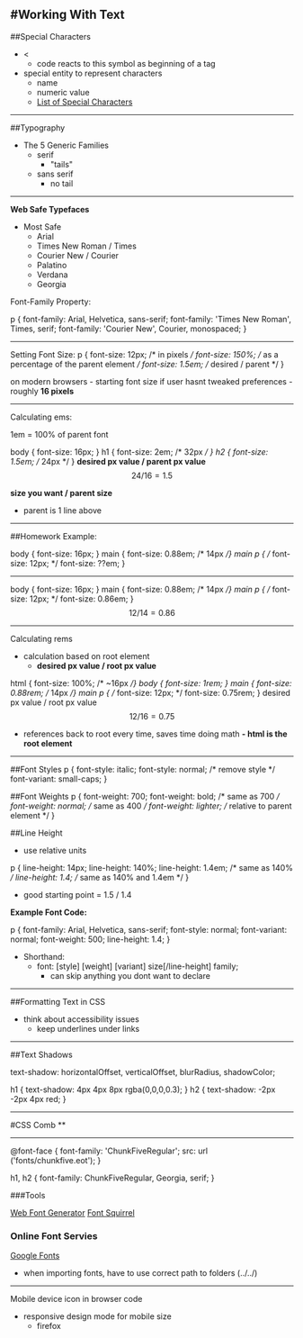 #Working With Text
---
##Special Characters 
- < 
  - code reacts to this symbol as beginning of a tag 
- special entity to represent characters
  - name 
  - numeric value 
  - <a href="https://www.w3schools.com/html/html_symbols.asp">List of Special Characters</a> 

---

##Typography
- The 5 Generic Families
  - serif 
    - "tails" 
  - sans serif
    - no tail 

---

<b> Web Safe Typefaces </b>
- Most Safe 
  - Arial
   - Times New Roman / Times
   - Courier New / Courier
   - Palatino
   - Verdana 
   - Georgia 

Font-Family Property:

p {
    font-family: Arial, Helvetica, sans-serif;
    font-family: 'Times New Roman', Times, serif;
    font-family: 'Courier New', Courier, monospaced;
}

---

Setting Font Size:
p {
  font-size: 12px;  /* in pixels */
  font-size: 150%;  /* as a percentage of the parent element */
  font-size: 1.5em; /* desired / parent */
}

 on modern browsers - starting font size if user hasnt tweaked preferences  - roughly <b> 16 pixels </b>

---

Calculating ems:

1em = 100% of parent font

body { font-size: 16px; }
h1 { font-size: 2em; /* 32px */ }
h2 { font-size: 1.5em; /* 24px */ }
<b> desired px value / parent px value </b> 
$$24/16 = 1.5$$

<b> size you want / parent size </b> 
- parent is 1 line above 

---
##Homework Example: 

body { font-size: 16px; }
main { font-size: 0.88em; /* 14px */}
main p {
  /* font-size: 12px; */
  font-size: ??em;
}

---
body { font-size: 16px; }
main { font-size: 0.88em; /* 14px */}
main p {
  /* font-size: 12px; */
  font-size: 0.86em;
}
$$12/14 = 0.86$$

---
Calculating rems 

- calculation based on root element 
  - <b> desired px value / root px value </b>



html { font-size: 100%; /* ~16px */}
body { font-size: 1rem; }
main { font-size: 0.88rem; /* 14px */}
main p {
  /* font-size: 12px; */
  font-size: 0.75rem;
}
desired px value / root px value
$$12/16 = 0.75$$

- references back to root every time, saves time doing math
  <b> - html is the root element </b>

---
##Font Styles
p {
  font-style: italic;
  font-style: normal; /* remove style */
  font-variant: small-caps;
}

##Font Weights 
p {
  font-weight: 700;
  font-weight: bold;    /* same as 700 */
  font-weight: normal;  /* same as 400 */
  font-weight: lighter; /* relative to parent element */
}

##Line Height
- use relative units 

p {
  line-height: 14px;
  line-height: 140%;
  line-height: 1.4em; /* same as 140% */
  line-height: 1.4;   /* same as 140% and 1.4em */
}

- good starting point = 1.5 / 1.4

<b> Example Font Code: </b>

p {
  font-family: Arial, Helvetica, sans-serif;
  font-style: normal;
  font-variant: normal;
  font-weight: 500;
  line-height: 1.4;
}

- Shorthand: 
  - font: [style] [weight] [variant] size[/line-height] family;
    - can skip anything you dont want to declare 

---
##Formatting Text in CSS 

  - think about accessibility issues 
    - keep underlines under links 

---
##Text Shadows 

text-shadow: horizontalOffset, verticalOffset, blurRadius, shadowColor;

h1 {
  text-shadow: 4px 4px 8px rgba(0,0,0,0.3);
}
h2 {
  text-shadow: -2px -2px 4px red;
}

---
#CSS Comb **

---
@font-face { 
    font-family: 'ChunkFiveRegular';
    src: url ('fonts/chunkfive.eot'); }

h1, h2 {
  font-family: ChunkFiveRegular, Georgia,
     serif; }

###Tools 

<a href="https://www.web-font-generator.com/">Web Font Generator</a> 
<a href= "https://www.fontsquirrel.com/tools/webfont-generator"> Font Squirrel </a> 

### Online Font Servies
<a href= "https://fonts.google.com/"> Google Fonts </a> 


- when importing fonts, have to use correct path to folders (../../)

---
Mobile device icon in browser code 
- responsive design mode for mobile size 
  - firefox 